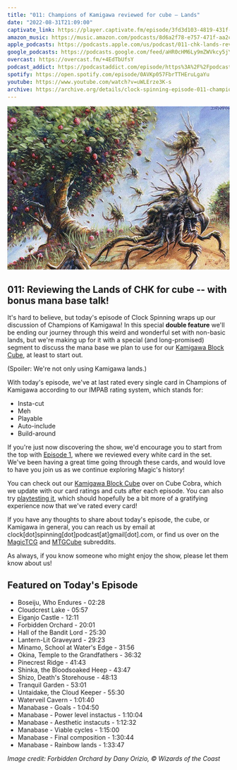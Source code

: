 ```yaml
---
title: "011: Champions of Kamigawa reviewed for cube — Lands"
date: "2022-08-31T21:09:00"
captivate_link: https://player.captivate.fm/episode/3fd3d103-4819-431f-a3e8-0604cc6bcb78
amazon_music: https://music.amazon.com/podcasts/8d6a2f78-e757-471f-aa2c-47afe84c72db/episodes/e8a892e5-61c7-4e95-96ff-ef2932f8f0b1/clock-spinning-011-chk-lands-review-champions-of-kamigawa
apple_podcasts: https://podcasts.apple.com/us/podcast/011-chk-lands-review-champions-of-kamigawa/id1611106302?i=1000578004886
google_podcasts: https://podcasts.google.com/feed/aHR0cHM6Ly9mZWVkcy5jYXB0aXZhdGUuZm0vY2xvY2stc3Bpbm5pbmcv/episode/M2ZkM2QxMDMtNDgxOS00MzFmLWEzZTgtMDYwNGNjNmJjYjc4?sa=X&ved=0CAUQkfYCahcKEwjI3Y3dg_P5AhUAAAAAHQAAAAAQAQ
overcast: https://overcast.fm/+4EdTbUfsY
podcast_addict: https://podcastaddict.com/episode/https%3A%2F%2Fpodcasts.captivate.fm%2Fmedia%2F7bdf7a39-32fd-4c87-b32e-05404be7ef6a%2FClock-20Spinning-20Episode-20011-20-20Champions-20of-20Kamigawa-converted.mp3&podcastId=3861161
spotify: https://open.spotify.com/episode/0AVKp057FbrTTHEruLgaYu
youtube: https://www.youtube.com/watch?v=uWLErze3K-s
archive: https://archive.org/details/clock-spinning-episode-011-champions-of-kamigawa-lands
---
```


![Forbidden Orchard](./chk-276-forbidden-orchard.jpg)

## 011: Reviewing the Lands of CHK for cube -- with bonus mana base talk!

It's hard to believe, but today's episode of Clock Spinning wraps up our discussion of Champions of Kamigawa! In this special **double feature** we'll be ending our journey through this weird and wonderful set with non-basic lands, but we're making up for it with a special (and long-promised) segment to discuss the mana base we plan to use for our [Kamigawa Block Cube](https://cubecobra.com/cube/overview/clock-spinning-chk), at least to start out.

(Spoiler: We're not only using Kamigawa lands.)

With today's episode, we've at last rated every single card in Champions of Kamigawa according to our IMPAB rating system, which stands for:

 - Insta-cut
 - Meh
 - Playable
 - Auto-include
 - Build-around

If you're just now discovering the show, we'd encourage you to start from the top with [Episode 1](https://clockspinning.com/episode-1-white-champions-of-kamigawa/), where we reviewed every white card in the set. We've been having a great time going through these cards, and would love to have you join us as we continue exploring Magic's history!

You can check out our [Kamigawa Block Cube](https://cubecobra.com/cube/overview/clock-spinning-chk) over on Cube Cobra, which we update with our card ratings and cuts after each episode. You can also try [playtesting it](https://cubecobra.com/cube/playtest/clock-spinning-chk), which should hopefully be a bit more of a gratifying experience now that we've rated every card!

If you have any thoughts to share about today's episode, the cube, or Kamigawa in general, you can reach us by email at clock[dot]spinning[dot]podcast[at]gmail[dot].com, or find us over on the [MagicTCG](https://www.reddit.com/r/magicTCG/) and [MTGCube](https://www.reddit.com/r/mtgcube/) subreddits.

As always, if you know someone who might enjoy the show, please let them know about us!

## Featured on Today's Episode

* Boseiju, Who Endures - 02:28
* Cloudcrest Lake - 05:57
* Eiganjo Castle - 12:11
* Forbidden Orchard - 20:01
* Hall of the Bandit Lord - 25:30
* Lantern-Lit Graveyard - 29:23
* Minamo, School at Water's Edge - 31:56
* Okina, Temple to the Grandfathers - 36:32
* Pinecrest Ridge - 41:43
* Shinka, the Bloodsoaked Heep - 43:47
* Shizo, Death's Storehouse - 48:13
* Tranquil Garden - 53:01
* Untaidake, the Cloud Keeper - 55:30
* Waterveil Cavern - 1:01:40
* Manabase - Goals - 1:04:50
* Manabase - Power level instactus - 1:10:04
* Manabase - Aesthetic instacuts - 1:12:32
* Manabase - Viable cycles - 1:15:00
* Manabase - Final composition - 1:30:44
* Manabase - Rainbow lands - 1:33:47

_Image credit: Forbidden Orchard by Dany Orizio, © Wizards of the Coast_